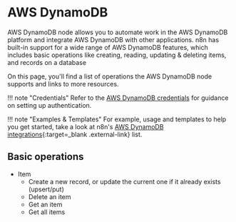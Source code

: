 # AWS DynamoDB

AWS DynamoDB node allows you to automate work in the AWS DynamoDB platform and integrate AWS DynamoDB with other applications. n8n has built-in support for a wide range of AWS DynamoDB features, which includes basic operations like creating, reading, updating & deleting items, and records on a database

On this page, you'll find a list of operations the AWS DynamoDB node supports and links to more resources.

!!! note "Credentials"
   Refer to the [AWS DynamoDB credentials](https://docs.n8n.io/integrations/builtin/credentials/aws/) for guidance on setting up authentication. 

!!! note "Examples & Templates"
   For example, usage and templates to help you get started, take a look at n8n's [AWS DynamoDB integrations](https://n8n.io/integrations/aws-dynamodb/){:target=_blank .external-link} list.



## Basic operations

* Item
  * Create a new record, or update the current one if it already exists (upsert/put)
  * Delete an item
  * Get an item
  * Get all items

